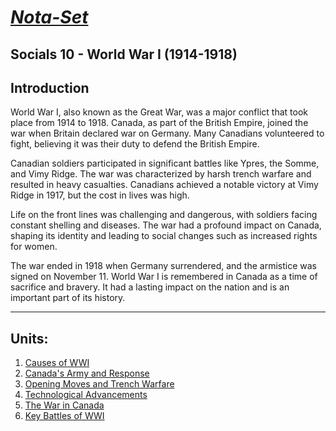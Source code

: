 # [***Nota-Set***](index.md)
## Socials 10 - World War I (1914-1918) 
## **Introduction**
World War I, also known as the Great War, was a major conflict that took place from 1914 to 1918. Canada, as part of the British Empire, joined the war when Britain declared war on Germany. Many Canadians volunteered to fight, believing it was their duty to defend the British Empire.

Canadian soldiers participated in significant battles like Ypres, the Somme, and Vimy Ridge. The war was characterized by harsh trench warfare and resulted in heavy casualties. Canadians achieved a notable victory at Vimy Ridge in 1917, but the cost in lives was high.

Life on the front lines was challenging and dangerous, with soldiers facing constant shelling and diseases. The war had a profound impact on Canada, shaping its identity and leading to social changes such as increased rights for women.

The war ended in 1918 when Germany surrendered, and the armistice was signed on November 11. World War I is remembered in Canada as a time of sacrifice and bravery. It had a lasting impact on the nation and is an important part of its history.

---

## **Units**:
1. [Causes of WWI](../Notes/Socials/History/WWI/Lesson%201%20(Causes%20of%20WWI).html)
2. [Canada's Army and Response](../Notes/Socials/History/WWI/Lesson%202%20(Canada's%20Army%20And%20Response).html)
3. [Opening Moves and Trench Warfare](../Notes/Socials/History/WWI/Lesson%203%20(Opening%20Move%20And%20Trench%20Warfare).html)
4. [Technological Advancements](../Notes/Socials/History/WWI/Lesson%204%20(Technological%20Advances).html)
5. [The War in Canada](../Notes/Socials/History/WWI/Lesson%205%20(The%20War%20in%20Canada).html)
6. [Key Battles of WWI](../Notes/Socials/History/WWI/Lesson%206%20(Key%20Battles%20of%20WWI).html)

<link rel="stylesheet" href="https://cdnjs.cloudflare.com/ajax/libs/font-awesome/6.3.0/css/all.min.css">